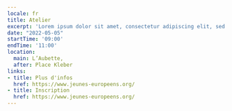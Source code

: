 ```yaml
---
locale: fr
title: Atelier
excerpt: 'Lorem ipsum dolor sit amet, consectetur adipiscing elit, sed do eiusmod tempor incididunt ut labore et dolore magna aliqua.'
date: "2022-05-05"
startTime: '09:00'
endTime: '11:00'
location: 
  main: L’Aubette,
  after: Place Kleber
links:
- title: Plus d'infos
  href: https://www.jeunes-europeens.org/
- title: Inscription
  href: https://www.jeunes-europeens.org/
---
```

